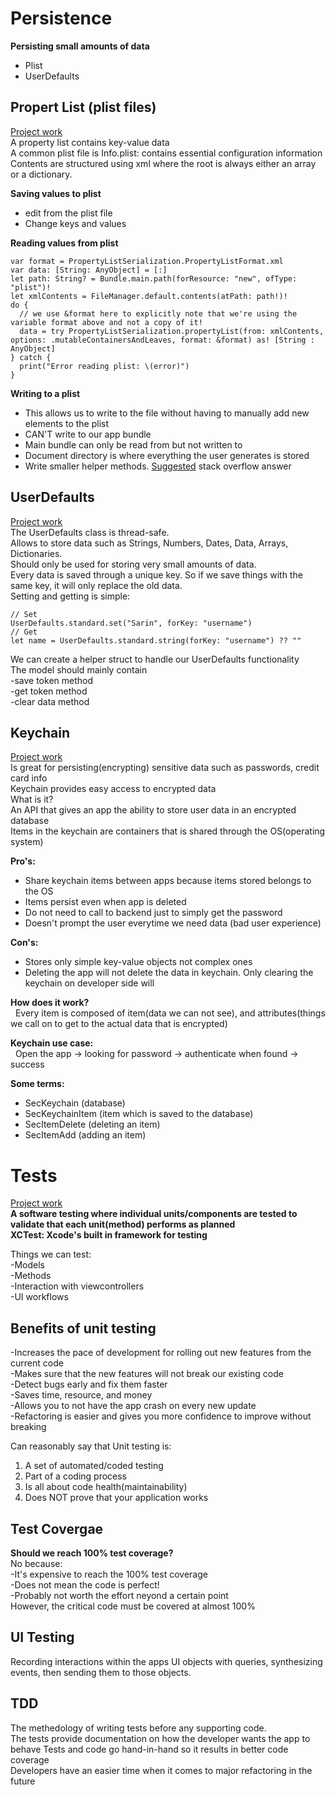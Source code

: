 # Persistence
**Persisting small amounts of data**  
- Plist
- UserDefaults


## Propert List (plist files)
[Project work](https://github.com/SarinSwift/MOB2.1/tree/master/PracticePropertyList)  
A property list contains key-value data  
A common plist file is Info.plist: contains essential configuration information  
Contents are structured using xml where the root is always either an array or a dictionary.  

**Saving values to plist**  
- edit from the plist file  
- Change keys and values

**Reading values from plist** 
```
var format = PropertyListSerialization.PropertyListFormat.xml
var data: [String: AnyObject] = [:]
let path: String? = Bundle.main.path(forResource: "new", ofType: "plist")!
let xmlContents = FileManager.default.contents(atPath: path!)!
do {
  // we use &format here to explicitly note that we're using the variable format above and not a copy of it!
  data = try PropertyListSerialization.propertyList(from: xmlContents, options: .mutableContainersAndLeaves, format: &format) as! [String : AnyObject]
} catch {
  print("Error reading plist: \(error)")
}
```

**Writing to a plist** 
- This allows us to write to the file without having to manually add new elements to the plist  
- CAN'T write to our app bundle
- Main bundle can only be read from but not written to
- Document directory is where everything the user generates is stored
- Write smaller helper methods. [Suggested](https://stackoverflow.com/questions/25100262/save-data-to-plist-file-in-swift) stack overflow answer



## UserDefaults  
[Project work](https://github.com/SarinSwift/MOB2.1/tree/master/UserDefaultsPractice)  
The UserDefaults class is thread-safe.  
Allows to store data such as Strings, Numbers, Dates, Data, Arrays, Dictionaries.  
Should only be used for storing very small amounts of data.  
Every data is saved through a unique key. So if we save things with the same key, it will only replace the old data.  
Setting and getting is simple:  
```
// Set
UserDefaults.standard.set("Sarin", forKey: "username")  
// Get
let name = UserDefaults.standard.string(forKey: "username") ?? ""     
```
We can create a helper struct to handle our UserDefaults functionality  
The model should mainly contain  
-save token method  
-get token method  
-clear data method 


## Keychain
[Project work](https://github.com/SarinSwift/MOB2.1/tree/master/LearningKeychains)  
Is great for persisting(encrypting) sensitive data such as passwords, credit card info  
Keychain provides easy access to encrypted data  
What is it?  
  An API that gives an app the ability to store user data in an encrypted database   
  Items in the keychain are containers that is shared through the OS(operating system)  
  
**Pro's:**  
  - Share keychain items between apps because items stored belongs to the OS  
  - Items persist even when app is deleted  
  - Do not need to call to backend just to simply get the password   
  - Doesn't prompt the user everytime we need data (bad user experience)    
  
**Con's:**   
  - Stores only simple key-value objects not complex ones  
  - Deleting the app will not delete the data in keychain. Only clearing the keychain on developer side will

**How does it work?**  
&nbsp; Every item is composed of item(data we can not see), and attributes(things we call on to get to the actual data that is encrypted)  
  
**Keychain use case:**  
&nbsp; Open the app -> looking for password -> authenticate when found -> success  
  
**Some terms:**
  - SecKeychain (database)
  - SecKeychainItem (item which is saved to the database)
  - SecItemDelete (deleting an item)
  - SecItemAdd (adding an item)



# Tests
[Project work](https://github.com/SarinSwift/MOB2.1/tree/master/LearningToUseTests)  
**A software testing where individual units/components are tested to validate that each unit(method) performs as planned**  
**XCTest: Xcode's built in framework for testing**   

Things we can test:  
-Models  
-Methods  
-Interaction with viewcontrollers  
-UI workflows  

## Benefits of unit testing
-Increases the pace of development for rolling out new features from the current code   
-Makes sure that the new features will not break our existing code  
-Detect bugs early and fix them faster  
-Saves time, resource, and money  
-Allows you to not have the app crash on every new update  
-Refactoring is easier and gives you more confidence to improve without breaking  
 


Can reasonably say that Unit testing is: 
1. A set of automated/coded testing 
2. Part of a coding process
3. Is all about code health(maintainability)
4. Does NOT prove that your application works

## Test Covergae
**Should we reach 100% test coverage?**  
No because:  
-It's expensive to reach the 100% test coverage  
-Does not mean the code is perfect!  
-Probably not worth the effort neyond a certain point  
However, the critical code must be covered at almost 100%  

## UI Testing 
Recording interactions within the apps UI objects with queries, synthesizing events, then sending them to those objects.

## TDD
The methedology of writing tests before any supporting code.  
The tests provide documentation on how the developer wants the app to behave
Tests and code go hand-in-hand so it results in better code coverage  
Developers have an easier time when it comes to major refactoring in the future
